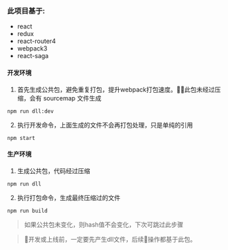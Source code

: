 ### 此项目基于:

- react
- redux
- react-router4
- webpack3
- react-saga

#### 开发环境

1. 首先生成公共包，避免重复打包，提升webpack打包速度。此包未经过压缩，会有 sourcemap 文件生成

``` 
npm run dll:dev
```

2. 执行开发命令，上面生成的文件不会再打包处理，只是单纯的引用

```
npm start
```

#### 生产环境

1. 生成公共包，代码经过压缩

```
npm run dll
```

2. 执行打包命令，生成最终压缩过的文件

```
npm run build
```

> 如果公共包未变化，则hash值不会变化，下次可跳过此步骤


> 开发或上线前，一定要先产生dll文件，后续操作都基于此包。



